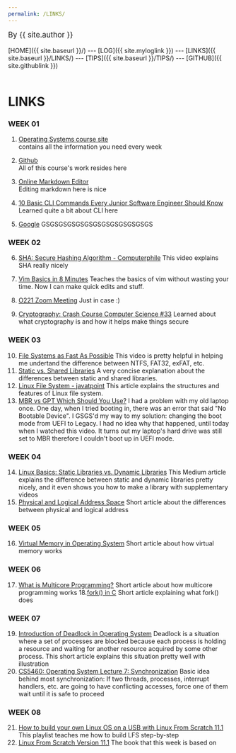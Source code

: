 ```yaml
---
permalink: /LINKS/
---
```

<span style="font-size:larger;">By {{ site.author }}</span>
<br><br>
[HOME]({{ site.baseurl }}/) ---
[LOG]({{ site.myloglink }}) ---
[LINKS]({{ site.baseurl }}/LINKS/) ---
[TIPS]({{ site.baseurl }}/TIPS/) ---
[GITHUB]({{ site.githublink }})
<br>
<br>

# LINKS 

### WEEK 01

1. [Operating Systems course site](https://os.vlsm.org/)<br>
contains all the information you need every week

2. [Github](https://github.com/fferdinandg/os221)<br>
All of this course's work resides here

3. [Online Markdown Editor](https://dillinger.io/)<br>
Editing markdown here is nice

4. [10 Basic CLI Commands Every Junior Software Engineer Should Know](https://betterprogramming.pub/10-basic-cli-commands-every-junior-software-engineer-should-know-67e827e51f89)<br> 
Learned quite a bit about CLI here

5. [Google](https://google.com) 
GSGSGSGSGSGSGSGSGSGSGSGSGS

### WEEK 02

6. [SHA: Secure Hashing Algorithm - Computerphile](https://www.youtube.com/watch?v=DMtFhACPnTY)
This video explains SHA really nicely

7. [Vim Basics in 8 Minutes](https://www.youtube.com/watch?v=ggSyF1SVFr4)
Teaches the basics of vim without wasting your time. Now I can make quick edits and stuff.

8. [O221 Zoom Meeting](https://zoom.us/j/99547756705)
Just in case :)

9. [Cryptography: Crash Course Computer Science #33](https://www.youtube.com/watch?v=jhXCTbFnK8o)
Learned about what cryptography is and how it helps make things secure

### WEEK 03
10. [File Systems as Fast As Possible](https://www.youtube.com/watch?v=BV0-EPUYuQc) 
This video is pretty helpful in helping me undertand the difference between NTFS, FAT32, exFAT, etc. 
11. [Static vs. Shared Libraries](https://www.youtube.com/watch?v=-vp9cFQCQCo)
A very concise explanation about the differences between static and shared libraries.
12. [Linux File System - javatpoint](https://www.javatpoint.com/linux-file-system)
This article explains the structures and features of Linux file system.
13. [MBR vs GPT Which Should You Use?](https://www.youtube.com/watch?v=Ch9f7i0hj90)
I had a problem with my old laptop once. One day, when I tried booting in, there was an error that said "No Bootable Device". I GSGS'd my way to my solution: changing the boot mode from UEFI to Legacy. I had no idea why that happened, until today when I watched this video. It turns out my laptop's hard drive was still set to MBR therefore I couldn't boot up in UEFI mode.

### WEEK 04
14. [Linux Basics: Static Libraries vs. Dynamic Libraries](https://medium.com/swlh/linux-basics-static-libraries-vs-dynamic-libraries-a7bcf8157779)
This Medium article explains the difference between static and dynamic libraries pretty nicely, and it even shows you how to make a library with supplementary videos
15. [Physical and Logical Address Space](https://www.javatpoint.com/os-physical-and-logical-address-space)
Short article about the differences between physical and logical address

### WEEK 05
16. [Virtual Memory in Operating System](https://www.geeksforgeeks.org/virtual-memory-in-operating-system/)
Short article about how virtual memory works

### WEEK 06
17. [What is Multicore Programming?](https://www.tutorialspoint.com/what-is-multicore-programming)
Short article about how multicore programming works
18.[fork() in C](https://www.geeksforgeeks.org/fork-system-call/)
Short article explaining what fork() does

### WEEK 07
19. [Introduction of Deadlock in Operating System](https://www.geeksforgeeks.org/introduction-of-deadlock-in-operating-system/)
Deadlock is a situation where a set of processes are blocked because each process is holding a resource and waiting for another resource acquired by some other process. This short article explains this situation pretty well with illustration
20. [CS5460: Operating System Lecture 7: Synchronization](https://my.eng.utah.edu/~cs5460/slides/Lecture07.pdf)
Basic idea behind most synchronization: If two threads, processes, interrupt handlers, etc. are going to have conflicting accesses, force one of them wait until it is safe to proceed

### WEEK 08
21. [How to build your own Linux OS on a USB with Linux From Scratch 11.1](https://www.youtube.com/playlist?list=PLyc5xVO2uDsCCsisiiWrZJgnHmK18Mr7j)
This playlist teaches me how to build LFS step-by-step
22. [Linux From Scratch Version 11.1](https://www.linuxfromscratch.org/lfs/view/11.1/index.html)
The book that this week is based on